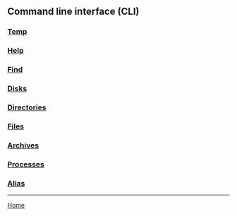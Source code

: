 ## Command line interface (CLI)

### [Temp](temp.md)

### [Help](help.md)

### [Find](find.md)

### [Disks](disks.md)

### [Directories](directories.md)

### [Files](files.md)

### [Archives](archives.md)

### [Processes](processes.md)

### [Alias](alias.md)

---
[Home](../README.md)

